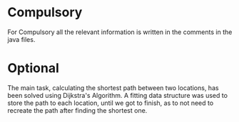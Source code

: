 # Compulsory  
  
For Compulsory all the relevant information is written in the comments in the java files.

# Optional

The main task, calculating the shortest path between two locations, has been solved
using Dijkstra's Algorithm. A fitting data structure was used to store the path to each
location, until we got to finish, as to not need to recreate the path after finding the 
shortest one.